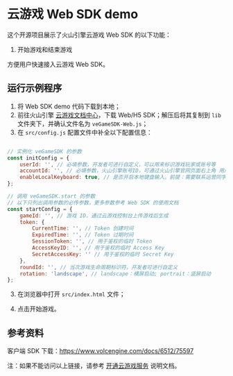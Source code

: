 ﻿# 云游戏 Web SDK demo

这个开源项目展示了火山引擎云游戏 Web SDK 的以下功能：

1. 开始游戏和结束游戏

方便用户快速接入云游戏 Web SDK。

## 运行示例程序

1. 将 Web SDK demo 代码下载到本地；
2. 前往火山引擎 [云游戏文档中心]( https://www.volcengine.com/docs/6512/75594)，下载 Web/H5 SDK；解压后将其复制到 `lib` 文件夹下，并确认文件名为 `veGameSDK-Web.js`；
3. 在 `src/config.js` 配置文件中补全以下配置信息：

```js

// 实例化 veGameSDK 的参数
const initConfig = {
    userId: '', // 必填参数，开发者可进行自定义，可以用来标识游戏玩家或账号等
    accountId: '', // 必填参数，火山引擎账号ID，可通过火山引擎官网页面右上角 用户 > 账号管理 > 主账号信息 获取
    enableLocalKeyboard: true, // 是否开启本地键盘输入。前提：需要联系运营同学给游戏所在业务开启「拉起本地输入法配置」
};

// 调用 veGameSDK.start 的参数
// 以下只列出调用参数的必传参数，更多参数参考 Web SDK 的使用文档
const startConfig = {
    gameId: '', // 游戏 ID，通过云游戏控制台上传游戏后生成
    token: {
        CurrentTime: '', // Token 创建时间
        ExpiredTime: '', // Token 过期时间
        SessionToken: '', // 用于鉴权的临时 Token
        AccessKeyID: '', // 用于鉴权的临时 Access Key
        SecretAccessKey: '' // 用于鉴权的临时 Secret Key
    },
    roundId: '', // 当次游戏生命周期标识符，开发者可进行自定义
    rotation: 'landscape', // landscape：横屏启动; portrait：竖屏启动
};

```

3. 在浏览器中打开 `src/index.html` 文件；
   
4. 点击开始游戏。

## 参考资料

客户端 SDK 下载：https://www.volcengine.com/docs/6512/75597

注：如果不能访问以上链接，请参考 [开通云游戏服务](https://www.volcengine.com/docs/6512/75577) 说明文档。
